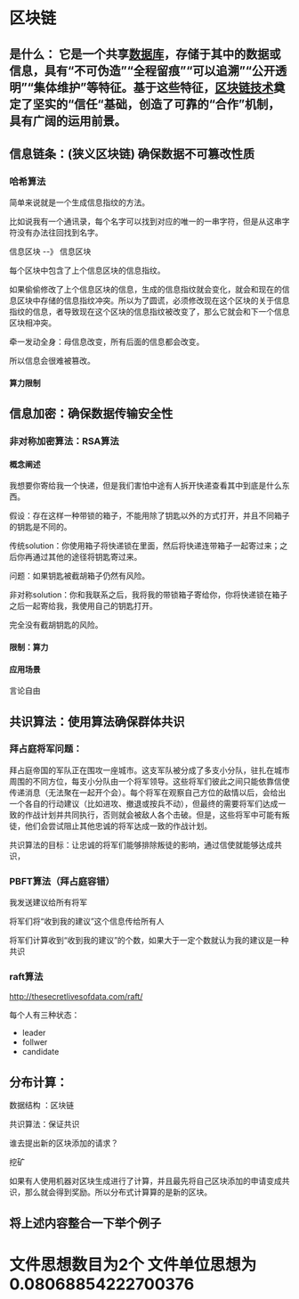 # 区块链

## 是什么： 它是一个共享[数据库](https://baike.baidu.com/item/数据库/103728)，存储于其中的数据或信息，具有“不可伪造”“全程留痕”“可以追溯”“公开透明”“集体维护”等特征。基于这些特征，[区块链技术](https://baike.baidu.com/item/区块链技术/23686191)奠定了坚实的“信任“基础，创造了可靠的“合作”机制，具有广阔的运用前景。

## 信息链条：(狭义区块链) 确保数据不可篡改性质

### 哈希算法

简单来说就是一个生成信息指纹的方法。

比如说我有一个通讯录，每个名字可以找到对应的唯一的一串字符，但是从这串字符没有办法往回找到名字。



信息区块 --》 信息区块 

每个区块中包含了上个信息区块的信息指纹。

如果偷偷修改了上个信息区块的信息，生成的信息指纹就会变化，就会和现在的信息区块中存储的信息指纹冲突。所以为了圆谎，必须修改现在这个区块的关于信息指纹的信息，者导致现在这个区块的信息指纹被改变了，那么它就会和下一个信息区块相冲突。

牵一发动全身：母信息改变，所有后面的信息都会改变。

所以信息会很难被篡改。

#### 算力限制





## 信息加密：确保数据传输安全性

### 非对称加密算法：RSA算法

#### 概念阐述

我想要你寄给我一个快递，但是我们害怕中途有人拆开快递查看其中到底是什么东西。

假设：存在这样一种带锁的箱子，不能用除了钥匙以外的方式打开，并且不同箱子的钥匙是不同的。

传统solution：你使用箱子将快递锁在里面，然后将快递连带箱子一起寄过来；之后你再通过其他的途径将钥匙寄过来。

问题：如果钥匙被截胡箱子仍然有风险。



非对称solution：你和我联系之后，我将我的带锁箱子寄给你，你将快递锁在箱子之后一起寄给我，我使用自己的钥匙打开。

完全没有截胡钥匙的风险。

#### 限制：算力

#### 应用场景

言论自由



## 共识算法：使用算法确保群体共识

### 拜占庭将军问题：

拜占庭帝国的军队正在围攻一座城市。这支军队被分成了多支小分队，驻扎在城市周围的不同方位，每支小分队由一个将军领导。这些将军们彼此之间只能依靠信使传递消息（无法聚在一起开个会）。每个将军在观察自己方位的敌情以后，会给出一个各自的行动建议（比如进攻、撤退或按兵不动），但最终的需要将军们达成一致的作战计划并共同执行，否则就会被敌人各个击破。但是，这些将军中可能有叛徒，他们会尝试阻止其他忠诚的将军达成一致的作战计划。



共识算法的目标：让忠诚的将军们能够排除叛徒的影响，通过信使就能够达成共识，

### PBFT算法（拜占庭容错）

我发送建议给所有将军

将军们将“收到我的建议”这个信息传给所有人

将军们计算收到“收到我的建议”的个数，如果大于一定个数就认为我的建议是一种共识



### raft算法

http://thesecretlivesofdata.com/raft/

每个人有三种状态：

* leader 
* follwer 
* candidate





## 分布计算：

数据结构 ：区块链

共识算法：保证共识

谁去提出新的区块添加的请求？

挖矿

如果有人使用机器对区块生成进行了计算，并且最先将自己区块添加的申请变成共识，那么就会得到奖励。所以分布式计算算的是新的区块。



## 将上述内容整合一下举个例子

# 文件思想数目为2个 文件单位思想为0.08068854222700376